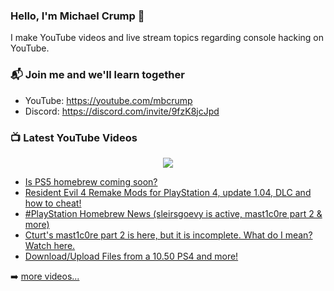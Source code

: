 ### Hello, I'm Michael Crump 👋

I make YouTube videos and live stream topics regarding console hacking on YouTube. 

### 📬 Join me and we'll learn together

- YouTube: https://youtube.com/mbcrump
- Discord: https://discord.com/invite/9fzK8jcJpd

### 📺 Latest YouTube Videos

<div align="center">

[<img src="https://img.shields.io/badge/-Subscribe-red?style=for-the-badge&logo=youtube&logoColor=white"/>](https://www.youtube.com/c/mbcrump?sub_confirmation=1)

</div>

<!-- YOUTUBE:START -->
- [Is PS5 homebrew coming soon?](https://www.youtube.com/watch?v=EgQWDeKy5R8)
- [Resident Evil 4 Remake Mods for PlayStation 4, update 1.04, DLC and how to cheat!](https://www.youtube.com/watch?v=ChJpcydtzFU)
- [#PlayStation Homebrew News &lpar;sleirsgoevy is active, mast1c0re part 2 &amp; more&rpar;](https://www.youtube.com/watch?v=40vFRvUX978)
- [Cturt&#39;s mast1c0re part 2 is here, but it is incomplete. What do I mean? Watch here.](https://www.youtube.com/watch?v=pJRhstUUWeA)
- [Download/Upload Files from a 10.50 PS4 and more!](https://www.youtube.com/watch?v=rW3r5AGnfNU)
<!-- YOUTUBE:END -->

➡️ [more videos...](https://youtube.com/mbcrump)

